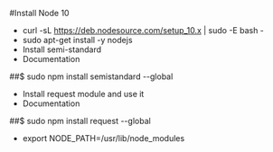 #Install Node 10
- curl -sL https://deb.nodesource.com/setup_10.x | sudo -E bash -
- sudo apt-get install -y nodejs
- Install semi-standard
- Documentation

##$ sudo npm install semistandard --global
- Install request module and use it
- Documentation

##$ sudo npm install request --global
-  export NODE_PATH=/usr/lib/node_modules
